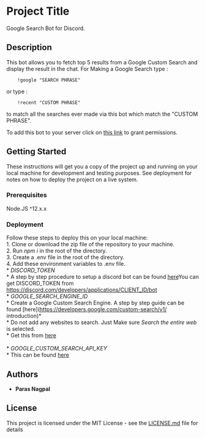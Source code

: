 # Project Title

Google Search Bot for Discord.

## Description

This bot allows you to fetch top 5 results from a Google Custom Search and display the result in the chat. For Making a Google Search type : 
```
    !google "SEARCH PHRASE"
```
or type :
```
    !recent "CUSTOM PHRASE"
```
to match all the searches ever made via this bot which match the "CUSTOM PHRASE". 

To add this bot to your server click on [this link](https://discord.com/api/oauth2/authorize?client_id=714442190088044604&permissions=8&scope=bot) to grant permissions. 

## Getting Started

These instructions will get you a copy of the project up and running on your local machine for development and testing purposes. See deployment for notes on how to deploy the project on a live system.

### Prerequisites

Node.JS ^12.x.x


### Deployment

Follow these steps to deploy this on your local machine: <br/>
    1. Clone or download the zip file of the repository to your machine. <br/>
    2. Run *npm i* in the root of the directory. <br/>
    3. Create a .env file in the root of the directory.<br/>
    4. Add these environment variables to .env file. <br/>
       * *DISCORD_TOKEN* <br/>
         * A step by step procedure to setup a discord bot can be found [here](https://discord.com/developers/docs/topics/oauth2#bots)You can get DISCORD_TOKEN from https://discord.com/developers/applications/CLIENT_ID/bot <br/>
       * *GOOGLE_SEARCH_ENGINE_ID* <br/>
         * Create a Google Custom Search Engine. A step by step guide can be found [here](https://developers.google.com/custom-search/v1/ introduction)* <br/>
         * Do not add any websites to search. Just Make sure *Search the entire web* is selected. <br/>
         * Get this from [here](https://cse.google.com/cse/all) <br/>      
       * *GOOGLE_CUSTOM_SEARCH_API_KEY* <br/>
         * This can be found [here](https://developers.google.com/custom-search/v1/introduction) <br/>   

## Authors

* **Paras Nagpal**

## License

This project is licensed under the MIT License - see the [LICENSE.md](LICENSE.md) file for details

